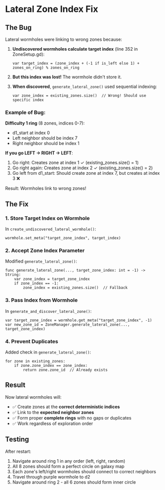 # Lateral Zone Index Fix

## The Bug

Lateral wormholes were linking to wrong zones because:

1. **Undiscovered wormholes calculate target index** (line 352 in ZoneSetup.gd):
   ```gdscript
   var target_index = (zone_index + (-1 if is_left else 1) + zones_on_ring) % zones_on_ring
   ```

2. **But this index was lost!** The wormhole didn't store it.

3. **When discovered**, `generate_lateral_zone()` used sequential indexing:
   ```gdscript
   var zone_index = existing_zones.size()  // Wrong! Should use specific index
   ```

### Example of Bug:

**Difficulty 1 ring** (8 zones, indices 0-7):
- d1_start at index 0
- Left neighbor should be index 7
- Right neighbor should be index 1

**If you go LEFT → RIGHT → LEFT**:
1. Go right: Creates zone at index 1 ✓ (existing_zones.size() = 1)
2. Go right again: Creates zone at index 2 ✓ (existing_zones.size() = 2)
3. Go left from d1_start: Should create zone at index 7, but creates at index 3 ❌

Result: Wormholes link to wrong zones!

## The Fix

### 1. Store Target Index on Wormhole
In `create_undiscovered_lateral_wormhole()`:
```gdscript
wormhole.set_meta("target_zone_index", target_index)
```

### 2. Accept Zone Index Parameter
Modified `generate_lateral_zone()`:
```gdscript
func generate_lateral_zone(..., target_zone_index: int = -1) -> String:
    var zone_index = target_zone_index
    if zone_index == -1:
        zone_index = existing_zones.size()  // Fallback
```

### 3. Pass Index from Wormhole
In `generate_and_discover_lateral_zone()`:
```gdscript
var target_zone_index = wormhole.get_meta("target_zone_index", -1)
var new_zone_id = ZoneManager.generate_lateral_zone(..., target_zone_index)
```

### 4. Prevent Duplicates
Added check in `generate_lateral_zone()`:
```gdscript
for zone in existing_zones:
    if zone.zone_index == zone_index:
        return zone.zone_id  // Already exists
```

## Result

Now lateral wormholes will:
- ✅ Create zones at the **correct deterministic indices**
- ✅ Link to the **expected neighbor zones**
- ✅ Form proper **complete rings** with no gaps or duplicates
- ✅ Work regardless of exploration order

## Testing

After restart:
1. Navigate around ring 1 in any order (left, right, random)
2. All 8 zones should form a perfect circle on galaxy map
3. Each zone's left/right wormholes should connect to correct neighbors
4. Travel through purple wormhole to d2
5. Navigate around ring 2 - all 6 zones should form inner circle


